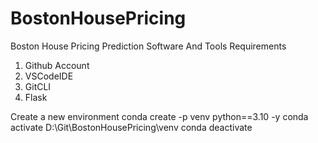 # BostonHousePricing
Boston House Pricing Prediction
   Software And Tools Requirements

 1. Github Account
 2. VSCodeIDE
 3. GitCLI
 4. Flask

Create a new environment
conda create -p venv python==3.10 -y
conda activate D:\Git\BostonHousePricing\venv
conda deactivate